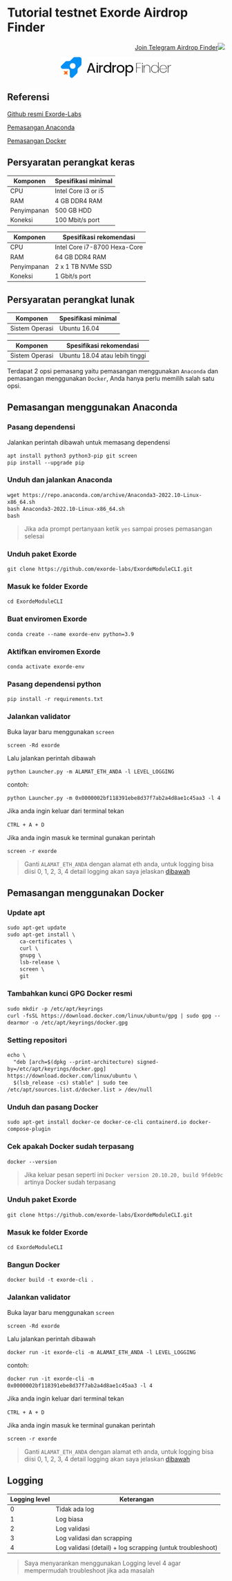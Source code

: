 # Tutorial testnet Exorde Airdrop Finder

<p style="font-size:14px" align="right">
<a href="https://t.me/airdropfind" target="_blank">Join Telegram Airdrop Finder<img src="https://user-images.githubusercontent.com/50621007/183283867-56b4d69f-bc6e-4939-b00a-72aa019d1aea.png" width="30"/></a>
</p>

<p align="center">
  <img height="auto" width="auto" src="https://raw.githubusercontent.com/bayy420-999/airdropfind/main/NavIcon.png">
</p>

## Referensi

[Github resmi Exorde-Labs](https://github.com/exorde-labs/ExordeModuleCLI/)

[Pemasangan Anaconda](https://docs.conda.io/projects/conda/en/latest/user-guide/install/linux.html)

[Pemasangan Docker](https://docs.docker.com/engine/install/ubuntu/)

## Persyaratan perangkat keras

| Komponen | Spesifikasi minimal |
|----------|---------------------|
|CPU|Intel Core i3 or i5|
|RAM|4 GB DDR4 RAM|
|Penyimpanan|500 GB HDD|
|Koneksi|100 Mbit/s port|

| Komponen | Spesifikasi rekomendasi |
|----------|---------------------|
|CPU|Intel Core i7-8700 Hexa-Core|
|RAM|64 GB DDR4 RAM|
|Penyimpanan|2 x 1 TB NVMe SSD|
|Koneksi|1 Gbit/s port|

## Persyaratan perangkat lunak

| Komponen | Spesifikasi minimal |
|----------|---------------------|
|Sistem Operasi|Ubuntu 16.04|

| Komponen | Spesifikasi rekomendasi |
|----------|---------------------|
|Sistem Operasi|Ubuntu 18.04 atau lebih tinggi|

Terdapat 2 opsi pemasang yaitu pemasangan menggunakan `Anaconda` dan pemasangan menggunakan `Docker`, Anda hanya perlu memilih salah satu opsi.

## Pemasangan menggunakan Anaconda

### Pasang dependensi

Jalankan perintah dibawah untuk memasang dependensi

```
apt install python3 python3-pip git screen
pip install --upgrade pip
```

### Unduh dan jalankan Anaconda

```
wget https://repo.anaconda.com/archive/Anaconda3-2022.10-Linux-x86_64.sh
bash Anaconda3-2022.10-Linux-x86_64.sh
bash
```

> Jika ada prompt pertanyaan ketik `yes` sampai proses pemasangan selesai


### Unduh paket Exorde

```
git clone https://github.com/exorde-labs/ExordeModuleCLI.git
```

### Masuk ke folder Exorde

```
cd ExordeModuleCLI
```

### Buat enviromen Exorde

```
conda create --name exorde-env python=3.9
```

### Aktifkan enviromen Exorde

```
conda activate exorde-env
```

### Pasang dependensi python

```
pip install -r requirements.txt
```

### Jalankan validator

Buka layar baru menggunakan `screen`

```
screen -Rd exorde
```

Lalu jalankan perintah dibawah

```
python Launcher.py -m ALAMAT_ETH_ANDA -l LEVEL_LOGGING
```

contoh:

```
python Launcher.py -m 0x0000002bf118391ebe8d37f7ab2a4d8ae1c45aa3 -l 4
```

Jika anda ingin keluar dari terminal tekan 

```CTRL + A + D```

Jika anda ingin masuk ke terminal gunakan perintah 

```
screen -r exorde
```

> Ganti `ALAMAT_ETH_ANDA` dengan alamat eth anda, untuk logging bisa diisi 0, 1, 2, 3, 4 detail logging akan saya jelaskan [dibawah](https://github.com/bayy420-999/tutorial-testnet-exorde-airdropfinder#logging)

## Pemasangan menggunakan Docker

### Update apt

```
sudo apt-get update
sudo apt-get install \
    ca-certificates \
    curl \
    gnupg \
    lsb-release \
    screen \
    git
```

### Tambahkan kunci GPG Docker resmi

```
sudo mkdir -p /etc/apt/keyrings
curl -fsSL https://download.docker.com/linux/ubuntu/gpg | sudo gpg --dearmor -o /etc/apt/keyrings/docker.gpg
```


### Setting repositori

```
echo \
  "deb [arch=$(dpkg --print-architecture) signed-by=/etc/apt/keyrings/docker.gpg] https://download.docker.com/linux/ubuntu \
  $(lsb_release -cs) stable" | sudo tee /etc/apt/sources.list.d/docker.list > /dev/null
```

### Unduh dan pasang Docker

```
sudo apt-get install docker-ce docker-ce-cli containerd.io docker-compose-plugin
```

### Cek apakah Docker sudah terpasang

```
docker --version
```

> Jika keluar pesan seperti ini `Docker version 20.10.20, build 9fdeb9c` artinya Docker sudah terpasang

### Unduh paket Exorde

```
git clone https://github.com/exorde-labs/ExordeModuleCLI.git
```

### Masuk ke folder Exorde

```
cd ExordeModuleCLI
```

### Bangun Docker

```
docker build -t exorde-cli . 
```

### Jalankan validator

Buka layar baru menggunakan `screen`

```
screen -Rd exorde
```

Lalu jalankan perintah dibawah

```
docker run -it exorde-cli -m ALAMAT_ETH_ANDA -l LEVEL_LOGGING
```

contoh:

```
docker run -it exorde-cli -m 0x0000002bf118391ebe8d37f7ab2a4d8ae1c45aa3 -l 4
```

Jika anda ingin keluar dari terminal tekan 

```CTRL + A + D```

Jika anda ingin masuk ke terminal gunakan perintah 

```
screen -r exorde
```

> Ganti `ALAMAT_ETH_ANDA` dengan alamat eth anda, untuk logging bisa diisi 0, 1, 2, 3, 4 detail logging akan saya jelaskan [dibawah](https://github.com/bayy420-999/tutorial-testnet-exorde-airdropfinder#logging)


## Logging

| Logging level | Keterangan |
|---------------|------------|
|0|Tidak ada log|
|1|Log biasa|
|2|Log validasi|
|3|Log validasi dan scrapping|
|4|Log validasi (detail) + log scrapping (untuk troubleshoot)

> Saya menyarankan menggunakan Logging level 4 agar mempermudah troubleshoot jika ada masalah

